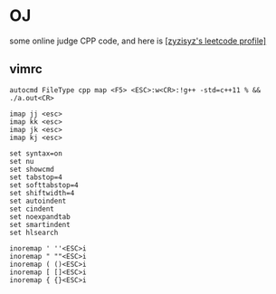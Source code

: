 # OJ

some online judge CPP code, and here is [[zyzisyz's leetcode profile]](https://leetcode-cn.com/u/zyzisyz/)

## vimrc

```vimrc
autocmd FileType cpp map <F5> <ESC>:w<CR>:!g++ -std=c++11 % && ./a.out<CR>

imap jj <esc>
imap kk <esc>
imap jk <esc>
imap kj <esc>

set syntax=on
set nu
set showcmd
set tabstop=4
set softtabstop=4
set shiftwidth=4
set autoindent
set cindent
set noexpandtab
set smartindent 
set hlsearch 

inoremap ' ''<ESC>i
inoremap " ""<ESC>i
inoremap ( ()<ESC>i
inoremap [ []<ESC>i
inoremap { {}<ESC>i
```
